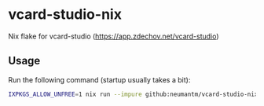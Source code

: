 # vcard-studio-nix
Nix flake for vcard-studio (https://app.zdechov.net/vcard-studio)

## Usage

Run the following command (startup usually takes a bit):
```bash
IXPKGS_ALLOW_UNFREE=1 nix run --impure github:neumantm/vcard-studio-nix
```

